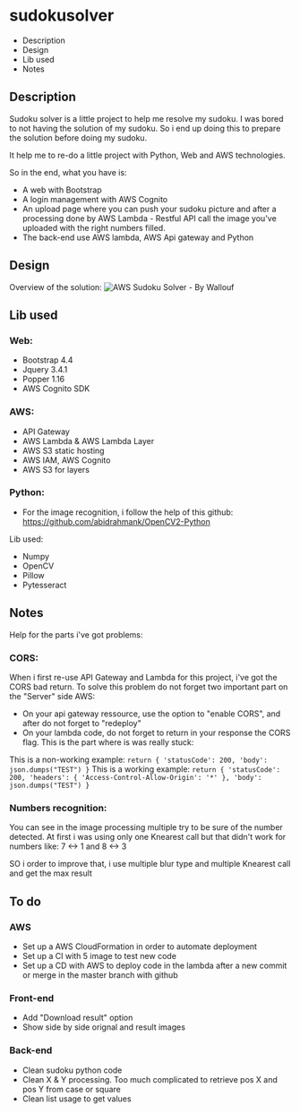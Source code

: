 # sudokusolver

* Description
* Design
* Lib used
* Notes

## Description

Sudoku solver is a little project to help me resolve my sudoku. I was bored to not having the solution of my sudoku. So i end up doing this to prepare the solution before doing my sudoku.

It help me to re-do a little project with Python, Web and AWS technologies.

So in the end, what you have is:
 - A web with Bootstrap
 - A login management with AWS Cognito
 - An upload page where you can push your sudoku picture and after a processing done by AWS Lambda - Restful API call the image you've uploaded with the right numbers filled.
 - The back-end use AWS lambda, AWS Api gateway and Python

## Design

Overview of the solution:
![AWS Sudoku Solver - By Wallouf](https://github.com/wallouf/help/GITHUB-WALLOUF-AWS_Sudoku_Solver.jpeg)


## Lib used

### Web:
* Bootstrap 4.4
* Jquery 3.4.1
* Popper 1.16
* AWS Cognito SDK

### AWS:
* API Gateway
* AWS Lambda & AWS Lambda Layer
* AWS S3 static hosting
* AWS IAM, AWS Cognito
* AWS S3 for layers

### Python:
* For the image recognition, i follow the help of this github: https://github.com/abidrahmank/OpenCV2-Python

Lib used:
* Numpy
* OpenCV
* Pillow
* Pytesseract

## Notes
Help for the parts i've got problems:

### CORS:
When i first re-use API Gateway and Lambda for this project, i've got the CORS bad return.
To solve this problem do not forget two important part on the "Server" side AWS:
* On your api gateway ressource, use the option to "enable CORS", and after do not forget to "redeploy"
* On your lambda code, do not forget to return in your response the CORS flag. This is the part where is was really stuck:

This is a non-working example:
`
return {
        'statusCode': 200,
        'body': json.dumps("TEST")
    }
`
This is a working example:
`
return {
        'statusCode': 200,
        'headers': {
            'Access-Control-Allow-Origin': '*'
        },
        'body': json.dumps("TEST")
    }
`

### Numbers recognition:
You can see in the image processing multiple try to be sure of the number detected.
At first i was using only one Knearest call but that didn't work for numbers like: 7 <-> 1 and 8 <-> 3

SO i order to improve that, i use multiple blur type and multiple Knearest call and get the max result

## To do

### AWS
* Set up a AWS CloudFormation in order to automate deployment
* Set up a CI with 5 image to test new code
* Set up a CD with AWS to deploy code in the lambda after a new commit or merge in the master branch with github

### Front-end
* Add "Download result" option
* Show side by side orignal and result images

### Back-end
* Clean sudoku python code
* Clean X & Y processing. Too much complicated to retrieve pos X and pos Y from case or square
* Clean list usage to get values